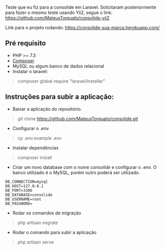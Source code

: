 Teste que eu fiz para a consolide em Laravel. Solicitaram posteriormente para fazer o mesmo teste usando Yii2, segue o link:
https://github.com/MateusTorquato/consolide-yii2

Link para o projeto rodando: https://consolide-sua-marca.herokuapp.com/

Pré requisito
------------

* PHP >= 7.3
* [Composer](https://getcomposer.org/download/ "Composer")
* MySQL ou algum banco de dados relacional
* Instalar o laravel:
> composer global require "laravel/installer"

Instruções para subir a aplicação:
------------

* Baixar a aplicação do repositório.
> git clone https://github.com/MateusTorquato/consolide.git

* Configurar o .env
> cp .env.example .env

* Instalar dependências
> composer install

* Criar um novo database com o nome *consolide* e configurar o .env. O banco utilizado é o MySQL, porém outro poderá ser utilizado.
```
DB_CONNECTION=mysql
DB_HOST=127.0.0.1
DB_PORT=3306
DB_DATABASE=consolide
DB_USERNAME=root
DB_PASSWORD=
```
* Rodar os comandos de migração
> php artisan migrate

* Rodar o comando para subir a aplicação
> php artisan serve
